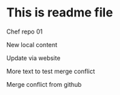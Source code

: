 # This is readme file
Chef repo 01

New local content

Update via website


More text to test merge conflict


Merge conflict from github
